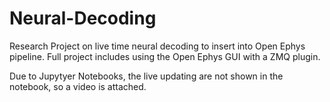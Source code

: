 # Neural-Decoding
Research Project on live time neural decoding to insert into Open Ephys pipeline. Full project includes using the Open Ephys GUI with a ZMQ plugin.

Due to Jupytyer Notebooks, the live updating are not shown in the notebook, so a video is attached. 
